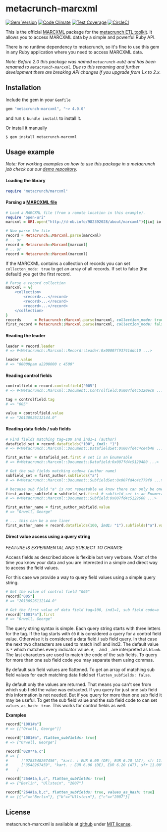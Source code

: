 metacrunch-marcxml
==================

[![Gem Version](https://badge.fury.io/rb/metacrunch-marcxml.svg)](http://badge.fury.io/rb/metacrunch-marcxml)
[![Code Climate](https://codeclimate.com/github/ubpb/metacrunch-marcxml/badges/gpa.svg)](https://codeclimate.com/github/ubpb/metacrunch-marcxml)
[![Test Coverage](https://codeclimate.com/github/ubpb/metacrunch-marcxml/badges/coverage.svg)](https://codeclimate.com/github/ubpb/metacrunch-marcxml/coverage)
[![CircleCI](https://circleci.com/gh/ubpb/metacrunch-marcxml.svg?style=svg)](https://circleci.com/gh/ubpb/metacrunch-marcxml)

This is the official [MARCXML](http://www.loc.gov/standards/marcxml/) package for the [metacrunch ETL toolkit](https://github.com/ubpb/metacrunch). It allows you to access MARCXML data by a simple and powerful Ruby API.

There is no runtime dependency to metacrunch, so it's fine to use this gem in any Ruby application where you need to access MARCXML data.

*Note: Before 2.0 this package was named `metacrunch-mab2` and has been renamed to `metacrunch-marcxml`. Due to this renaming and further development there are breaking API changes if you upgrade from 1.x to 2.x.*


Installation
------------

Include the gem in your `Gemfile`

```ruby
gem "metacrunch-marcxml", "~> 4.0.0"
```

and run `$ bundle install` to install it.

Or install it manually

```
$ gem install metacrunch-marcxml
```


Usage example
-------------

*Note: For working examples on how to use this package in a metacrunch job check out our [demo repository](https://github.com/ubpb/metacrunch-demo).*

#### Loading the library

```ruby
require "metacrunch/marcxml"
```

#### Parsing a [MARCXML file](http://d-nb.info/982392028/about/marcxml)

```ruby
# Load a MARCXML file (from a remote location in this example).
require "open-uri"
marcxml = URI.open("http://d-nb.info/982392028/about/marcxml"){|io| io.read}

# Now parse the file
record = Metacrunch::Marcxml.parse(marcxml)
# .. or 
record = Metacrunch::Marcxml[marcxml]
# .. or
record = Metacrunch::Marcxml(marcxml)
```
If the MARCXML contains a collection of records you can set `collecton_mode: true` to get an array of all records. If set to false (the default) you get the first record.

```ruby
# Parse a record collection
marcxml = %{
    <collection>
        <record>...</record>
        <record>...</record>
        <record>...</record>
    </collection>
}
records      = Metacrunch::Marcxml.parse(marcxml, collection_mode: true)
first_record = Metacrunch::Marcxml.parse(marcxml, collection_mode: false)
```

#### Reading the leader

```ruby
leader = record.leader
# => #<Metacrunch::Marcxml::Record::Leader:0x00007f93741ddc10 ...>

leader.value
# => "00000pam a2200000 c 4500"
```

#### Reading control fields

```ruby
controlfield = record.controlfield("005")
# => #<Metacrunch::Marcxml::Document::Controlfield:0x007fd4c5120ec0 ...>

tag = controlfield.tag
# => "005"

value = controlfield.value
# => "20130926112144.0"
```

#### Reading data fields / sub fields

```ruby
# Find fields matching tag=100 and ind1=1 (author)
datafield_set = record.datafields("100", ind1: "1")
# => #<Metacrunch::Marcxml::Document::DatafieldSet:0x007fd4c4ce4b40 ...>

first_author = datafield_set.first # set is an Enumerable
# => #<Metacrunch::Marcxml::Document::Datafield:0x007fd4c5129480 ...>

# Get the sub fields matching code=a (author name)
subfield_set = first_author.subfields("a")
# => #<Metacrunch::Marcxml::Document::SubfieldSet:0x007fd4c4c779f0 ...>

# because sub field "a" is not repeatable we know there can only be one match
first_author_subfield = subfield_set.first # subfield_set is an Enumerable
# => #<Metacrunch::Marcxml::Document::Subfield:0x007fd4c5129660 ...>

first_author_name = first_author_subfield.value
# => "Orwell, George"

# ... this can be a one liner
first_author_name = record.datafields(100, ind1: "1").subfields("a").values.first
```

#### Direct value access using a query string

*FEATURE IS EXPERIMENTAL AND SUBJECT TO CHANGE*

Access fields as described above is flexible but very verbose. Most of the time you know your data and you are interested in a simple and direct way to access the field values.

For this case we provide a way to query field values using a simple query string.

```ruby
# Get the value of control field "005"
record["005"]
# => "20130926112144.0"

# Get the first value of data field tag=100, ind1=1, sub field code=a
record["1001*a"].first
# => "Orwell, George"
```

The query string syntax is simple. Each query string starts with three letters for the tag. If the tag starts with `00` it is considered a query for a control field value. Otherwise it is considered a data field / sub field query. In that case the next two characters are used to match ind1 and ind2. The default value is `*` which matches every indicator value. `#`, `-` and `_` are interpreted as `blank`. The last characters are used to match the code of the sub fields. To query for more than one sub field code you may separate them using commas.

By default sub field values are flattened. To get an array of matching sub field values for each matching data field set `flatten_subfields: false`.

By default only the values are returned. That means you can't see from which sub field the value was extracted. If you query for just one sub field this information is not needed. But if you query for more than one sub field it may be useful. To get the sub field value and the sub field code to can set `values_as_hash: true`. This works for control fields as well.

**Examples**

```ruby
record["1001#a"] 
# => [["Orwell, George"]]

record["1001#a", flatten_subfields: true] 
# => ["Orwell, George"]

record["020**a,c"]
# => [
#      ["9783548267456", "kart. : EUR 6.00 (DE), EUR 6.20 (AT), sfr 11.00"],
#      ["3548267459", "kart. : EUR 6.00 (DE), EUR 6.20 (AT), sfr 11.00"]
#    ]

record["264#1a,b,c", flatten_subfields: true]
# => ["Berlin", "Ullstein", "2007"]

record["264#1a,b,c", flatten_subfields: true, values_as_hash: true]
# => [{"a"=>"Berlin"}, {"b"=>"Ullstein"}, {"c"=>"2007"}]
```

License
-------

metacrunch-marcxml is available at [github](https://github.com/ubpb/metacrunch-marcxml) under [MIT license](https://github.com/ubpb/metacrunch-marcxml/blob/master/License.txt).
